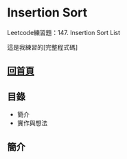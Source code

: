 # Insertion Sort
Leetcode練習題：147. Insertion Sort List

這是我練習的[完整程式碼]
## [回首頁](https://github.com/HTY62006/MyLearningNote)
## 目錄
   * 簡介
   * 實作與想法
## 簡介
